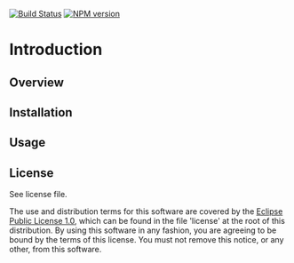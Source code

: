 [![Build Status](https://travis-ci.org/lcaballero/da-base.svg?branch=master)](https://travis-ci.org/) [![NPM version](https://badge.fury.io/js/da-base.svg)](http://badge.fury.io/js/da-base)

# Introduction

## Overview

## Installation

## Usage

## License

See license file.

The use and distribution terms for this software are covered by the
[Eclipse Public License 1.0][EPL-1], which can be found in the file 'license' at the
root of this distribution. By using this software in any fashion, you are
agreeing to be bound by the terms of this license. You must not remove this
notice, or any other, from this software.


[EPL-1]: http://opensource.org/licenses/eclipse-1.0.txt

